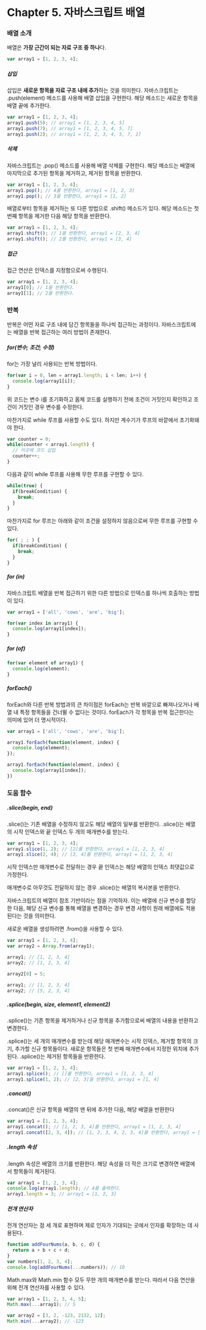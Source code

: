 # Chapter 5. 자바스크립트 배열

### 배열 소개

배열은 **가장 근간이 되는 자료 구조 중 하나**다.

```javascript
var array1 = [1, 2, 3, 4];
```

##### 삽입

삽입은 **새로운 항목을 자료 구조 내에 추가**하는 것을 의미한다.
자바스크립트는 .push(element) 메소드를 사용해 배열 삽입을 구현한다.
해당 메소드는 새로운 항목을 배열 끝에 추가한다.

```javascript
var array1 = [1, 2, 3, 4];
array1.push(5); // array1 = [1, 2, 3, 4, 5]
array1.push(7); // array1 = [1, 2, 3, 4, 5, 7]
array1.push(2); // array1 = [1, 2, 3, 4, 5, 7, 2]
```

##### 삭제

자바스크립트는 .pop() 메소드를 사용해 배열 삭제를 구현한다.
해당 메소드는 배열에 마지막으로 추가된 항목을 제거하고, 제거된 항목을 반환한다.

```javascript
var array1 = [1, 2, 3, 4];
array1.pop(); // 4를 반환한다, array1 = [1, 2, 3]
array1.pop(); // 3을 반환한다, array1 = [1, 2]
```

배열로부터 항목을 제거하는 또 다른 방법으로 .shift() 메소드가 있다.
해당 메소드는 첫 번째 항목을 제거한 다음 해당 항목을 반환한다.

```javascript
var array1 = [1, 2, 3, 4];
array1.shift(); // 1을 반환한다, array1 = [2, 3, 4]
array1.shift(); // 2를 반환한다, array1 = [3, 4]
```

##### 접근

접근 연산은 인덱스를 지정함으로써 수행된다.

```javascript
var array1 = [1, 2, 3, 4];
array1[0]; // 1을 반환한다.
array1[1]; // 2를 반환한다.
```

### 반복

반복은 어떤 자료 구조 내에 담긴 항목들을 하나씩 접근하는 과정이다.
자바스크립트에는 배열을 반복 접근하는 여러 방법이 존재한다.

##### for(변수; 조건; 수정)

for는 가장 널리 사용되는 반복 방법이다.

```javascript
for(var i = 0, len = array1.length; i < len; i++) {
  console.log(array1[i]);
}
```

위 코드는 변수 i를 초기화하고 몸체 코드를 실행하기 전에 조건이 거짓인지 확인하고 조건이 거짓인 경우 변수를 수정한다.

마찬가지로 while 루프를 사용할 수도 있다.
하지만 계수기가 루프의 바깥에서 초기화돼야 한다.

```javascript
var counter = 0;
while(counter < array1.length) {
  // 이곳에 코드 삽입
  counter++;
}
```

다음과 같이 while 루프를 사용해 무한 루프를 구현할 수 있다.

```javascript
while(true) {
  if(breakCondition) {
    break;
  }
}
```

마찬가지로 for 루프는 아래와 같이 조건을 설정하지 않음으로써 무한 루프를 구현할 수 있다.

```javascript
for( ; ; ) {
  if(breakCondition) {
    break;
  }
}
```

##### for (in)

자바스크립트 배열을 반복 접근하기 위한 다른 방법으로 인덱스를 하나씩 호출하는 방법이 있다.

```javascript
var array1 = ['all', 'cows', 'are', 'big'];

for(var index in array1) {
  console.log(array1[index]);
}
```

##### for (of)

```javascript
for(var element of array1) {
  console.log(element);
}
```

##### forEach()

forEach와 다른 반복 방법과의 큰 차이점은 forEach는 반복 바깥으로 빠져나오거나 배열 내 특정 항목들을 건너뛸 수 없다는 것이다.
forEach가 각 항목을 반복 접근한다는 의미에 있어 더 명시적이다.

```javascript
var array1 = ['all', 'cows', 'are', 'big'];

array1.forEach(function(element, index) {
  console.log(element);
});

array1.forEach(function(element, index) {
  console.log(array1[index]);
})
```

### 도움 함수

##### .slice(begin, end)

.slice()는 기존 배열을 수정하지 않고도 해당 배열의 일부를 반환한다.
.slice()는 배열의 시작 인덱스와 끝 인덱스 두 개의 매개변수를 받는다.

```javascript
var array1 = [1, 2, 3, 4];
array1.slice(1, 2); // [2]를 반환한다, array1 = [1, 2, 3, 4]
array1.slice(2, 4); // [3, 4]를 반환한다, array1 = [1, 2, 3, 4]
```

시작 인덱스만 매개변수로 전달하는 경우 끝 인덱스는 해당 배열의 인덱스 최댓값으로 가정한다.

매개변수로 아무것도 전달하지 않는 경우 .slice()는 배열의 복사본을 반환한다.

자바스크립트의 배열이 참조 기반이라는 점을 기억하자.
이는 배열에 신규 변수를 할당한 다음, 해당 신규 변수를 통해 배열을 변경하는 경우 변경 사항이 원래 배열에도 적용된다는 것을 의미한다.

새로운 배열을 생성하려면 .from()을 사용할 수 있다.

```javascript
var array1 = [1, 2, 3, 4];
var array2 = Array.from(array1);

array1; // [1, 2, 3, 4]
array2; // [1, 2, 3, 4]

array2[0] = 5;

array1; // [1, 2, 3, 4]
array2; // [5, 2, 3, 4]
```

##### .splice(begin, size, element1, element2)

.splice()는 기존 항목을 제거하거나 신규 항목을 추가함으로써 배열의 내용을 반환하고 변경한다.

.splice()는 세 개의 매개변수를 받는데 해당 매개변수는 시작 인덱스, 제거할 항목의 크기, 추가할 신규 항목들이다.
새로운 항목들은 첫 번째 매개변수에서 지정한 위치에 추가된다.
.splice()는 제거된 항목들을 반환한다.

```javascript
var array1 = [1, 2, 3, 4];
array1.splice(); // []를 반환한다, array1 = [1, 2, 3, 4]
array1.splice(1, 2); // [2, 3]을 반환한다, array1 = [1, 4]
```

##### .concat()

.concat()은 신규 항목을 배열의 맨 뒤에 추가한 다음, 해당 배열을 반환한다

```javascript
var array1 = [1, 2, 3, 4];
array1.concat(); // [1, 2, 3, 4]를 반환한다, array1 = [1, 2, 3, 4]
array1.concat([2, 3, 4]); // [1, 2, 3, 4, 2, 3, 4]를 반환한다, array1 = [1, 2, 3, 4]
```

##### .length 속성

.length 속성은 배열의 크기를 반환한다.
해당 속성을 더 작은 크기로 변경하면 배열에서 항목들이 제거된다.

```javascript
var array1 = [1, 2, 3, 4];
console.log(array1.length); // 4를 출력한다.
array1.length = 3; // array1 = [1, 2, 3]
```

##### 전개 연산자

전개 연산자는 점 세 개로 표현하며 제로 인자가 기대되는 곳에서 인자를 확장하는 데 사용된다.

```javascript
function addFourNums(a, b, c, d) {
  return a + b + c + d;
}
var numbers[1, 2, 3, 4];
console.log(addFourNums(...numbers)); // 10
```

Math.max와 Math.min 함수 모두 무한 개의 매개변수를 받는다.
따라서 다음 연산을 위해 전개 연산자를 사용할 수 있다.

```javascript
var array1 = [1, 2, 3, 4, 5];
Math.max(...array1); // 5

var array2 = [3, 2, -123, 2132, 12];
Math.min(...array2); // -123
```

